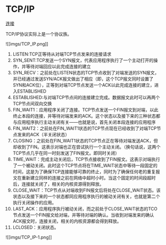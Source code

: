 # TCP/IP

[连接](https://blog.csdn.net/u012503786/article/details/78647661)

TCP/IP协议实际上是一个协议族。

![[imgs/TCP_IP.png]]

1.  LISTEN:TCP正等待从对端TCP节点发来的连接请求
2. SYN_SENT:TCP发送一个SYN报文，代表应用程序执行了一个主动打开的操作，并等待对端回应以此完成连接的建立
3. SYN_RECV：之前处在LISTEN状态的TCP节点收到了对端发送的SYN报文，并已经通过发送SYN/ACK报文做出了相应（即，这个TCP报文同时设置了SYN和ACK位），正等到对端TCP节点发送一个ACK以此完成连接的建立，进入ESTABLISHED
4. ESTABLISHED:与对端TCP节点间的连接建立完成。数据报文此时可以再两个TCP节点间双向交换
5. FIN_WAIT1：应用程序关闭了连接。TCP节点发送一个FIN报文到对端，以此终止本段的连接，并等待对端发来的ACK。这个状态以及接下来的三种状态都与应用程序执行主动关闭有关——也就是说，首先关闭本段连接的应用程序
6. FIN_WAIT2：之前处在FIN_WAIT1状态的TCP节点现在已经收到了对端TCP节点发来的ACK（半关闭状态）
7. CLOSING：之前处在FIN_WAIT1状态的TCP节点正在等待对端发送ACK，但却收到了FIN。这表示对端也正在尝试执行一个主动关闭。（换句话说，这两个TCP节点几乎在同一时刻发送了FIN报文。即同时关闭）
8. TIME_WAIT：完成主动关闭后，TCP节点接收到了FIN报文。这表示对端执行了一个被动关闭。此时这个TCP节点将在TIME_WAIT状态中等待一段固定的时间，这是为了确保TCP连接能够可靠的终止，同时为了确保任何老的重复报文在重新建立同样的连接之前在网络中超时小时。当这个固定的时间段超时后，连接就关闭了，相关的内核资源得到释放。
9. CLOSE_WAIT：TCP节点从对端收到FIN报文后将处在CLOSE_WAIT状态。该状态以及接下来的一个状态都同应用程序执行的被动关闭有关，也就是第二个执行关闭操作的应用。
10. LAST_ACK：应用程序执行被动关闭，而之前处于CLOSE_WAIT状态的TCO节点发送一个FIN报文给对端，并等待对端的确认。当收到对端发来的确认ACK报文时，连接关闭，相关的内核资源都会得到释放。
11. LCLOSED：关闭状态。

![[imgs/TCP_IP-1.png]]